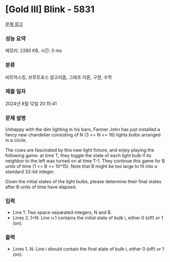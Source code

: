 # [Gold III] Blink - 5831 

[문제 링크](https://www.acmicpc.net/problem/5831) 

### 성능 요약

메모리: 2280 KB, 시간: 0 ms

### 분류

비트마스킹, 브루트포스 알고리즘, 그래프 이론, 구현, 수학

### 제출 일자

2024년 8월 12일 20:15:41

### 문제 설명

<p>Unhappy with the dim lighting in his barn, Farmer John has just installed a fancy new chandelier consisting of N (3 <= N <= 16) lights bulbs arranged in a circle.</p>

<p>The cows are fascinated by this new light fixture, and enjoy playing the following game: at time T, they toggle the state of each light bulb if its neighbor to the left was turned on at time T-1. They continue this game for B units of time (1 <= B <= 10^15). Note that B might be too large to fit into a standard 32-bit integer.</p>

<p>Given the initial states of the light bulbs, please determine their final states after B units of time have elapsed.</p>

### 입력 

 <ul>
	<li>Line 1: Two space-separated integers, N and B.</li>
	<li>Lines 2..1+N: Line i+1 contains the initial state of bulb i, either 0 (off) or 1 (on).</li>
</ul>

### 출력 

 <ul>
	<li>Lines 1..N: Line i should contain the final state of bulb i, either 0 (off) or 1 (on).</li>
</ul>

